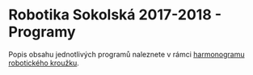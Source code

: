 # Robotika Sokolská 2017-2018 - Programy

Popis obsahu jednotlivých programů naleznete v rámci [harmonogramu robotického kroužku](https://robotikabrno.cz/sokolska/harmonogram-krouzku/krouzek-2017-2018).
